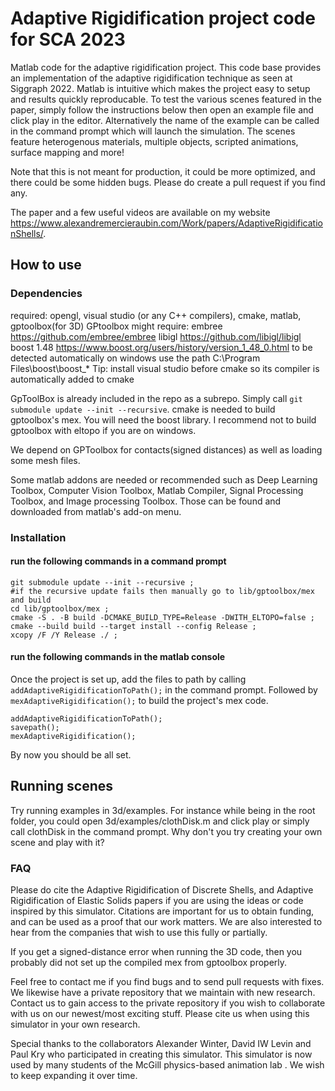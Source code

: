 # Adaptive Rigidification project code for SCA 2023
Matlab code for the adaptive rigidification project. This code base provides an implementation of the adaptive rigidification technique as seen at Siggraph 2022. Matlab is intuitive which makes the project easy to setup and results quickly reproducable. To test the various scenes featured in the paper, simply follow the instructions below then open an example file and click play in the editor. Alternatively the name of the example can be called in the command prompt which will launch the simulation. The scenes feature heterogenous materials, multiple objects, scripted animations, surface mapping and more!

Note that this is not meant for production, it could be more optimized, and there could be some hidden bugs.
Please do create a pull request if you find any.

The paper and a few useful videos are available on my website https://www.alexandremercieraubin.com/Work/papers/AdaptiveRigidificationShells/.

## How to use

### Dependencies
required: opengl, visual studio (or any C++ compilers), cmake, matlab, gptoolbox(for 3D)
GPtoolbox might require: 
	embree https://github.com/embree/embree
	libigl https://github.com/libigl/libigl
	boost 1.48 https://www.boost.org/users/history/version_1_48_0.html
	to be detected automatically on windows use the path C:\Program Files\boost\boost_*
Tip: install visual studio before cmake so its compiler is automatically added to cmake

GpToolBox is already included in the repo as a subrepo. Simply call `git submodule update --init --recursive`.
cmake is needed to build gptoolbox's mex. You will need the boost library. 
I recommend not to build gptoolbox with eltopo if you are on windows.

We depend on GPToolbox for contacts(signed distances) as well as loading some mesh files.

Some matlab addons are needed or recommended such as Deep Learning Toolbox, Computer Vision Toolbox, Matlab Compiler, Signal Processing Toolbox, and Image processing Toolbox. Those can be found and downloaded from matlab's add-on menu.

### Installation
#### run the following commands in a command prompt
```
git submodule update --init --recursive ;
#if the recursive update fails then manually go to lib/gptoolbox/mex and build
cd lib/gptoolbox/mex ;
cmake -S . -B build -DCMAKE_BUILD_TYPE=Release -DWITH_ELTOPO=false ;
cmake --build build --target install --config Release ;
xcopy /F /Y Release ./ ;
```

#### run the following commands in the matlab console
Once the project is set up, add the files to path by calling `addAdaptiveRigidificationToPath();` in the command prompt.
Followed by `mexAdaptiveRigidification();` to build the project's mex code.
```
addAdaptiveRigidificationToPath();
savepath();
mexAdaptiveRigidification();
```
By now you should be all set.

## Running scenes
Try running examples in 3d/examples.
For instance while being in the root folder, you could open 3d/examples/clothDisk.m and click play or simply call clothDisk in the command prompt.
Why don't you try creating your own scene and play with it?

### FAQ
Please do cite the Adaptive Rigidification of Discrete Shells, and Adaptive Rigidification of Elastic Solids papers if you are using the ideas or code inspired by this simulator. 
Citations are important for us to obtain funding, and can be used as a proof that our work matters. 
We are also interested to hear from the companies that wish to use this fully or partially.

If you get a signed-distance error when running the 3D code, then you probably did not set up the compiled mex from gptoolbox properly.

Feel free to contact me if you find bugs and to send pull requests with fixes. 
We likewise have a private repository that we maintain with new research. 
Contact us to gain access to the private repository if you wish to collaborate with us on our newest/most exciting stuff.
Please cite us when using this simulator in your own research.

Special thanks to the collaborators Alexander Winter, David IW Levin and Paul Kry who participated in creating this simulator.
This simulator is now used by many students of the McGill physics-based animation lab .
We wish to keep expanding it over time.
